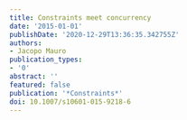 ```yaml
---
title: Constraints meet concurrency
date: '2015-01-01'
publishDate: '2020-12-29T13:36:35.342755Z'
authors:
- Jacopo Mauro
publication_types:
- '0'
abstract: ''
featured: false
publication: '*Constraints*'
doi: 10.1007/s10601-015-9218-6
---
```


